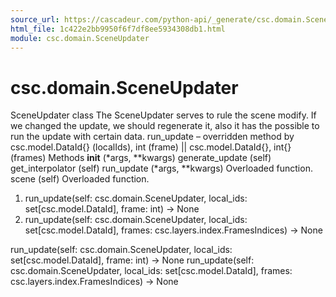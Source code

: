 ```yaml
---
source_url: https://cascadeur.com/python-api/_generate/csc.domain.SceneUpdater.html
html_file: 1c422e2bb9950f6f7df8ee5934308db1.html
module: csc.domain.SceneUpdater
---
```


# csc.domain.SceneUpdater 

SceneUpdater class The SceneUpdater serves to rule the scene modify.
If we changed the update, we should regenerate it, also it has the possible to run the update with certain data. run_update – overridden method by csc.model.DataId{} (localIds), int (frame) || csc.model.DataId{}, int{} (frames) Methods __init__ (*args, **kwargs) generate_update (self) get_interpolator (self) run_update (*args, **kwargs) Overloaded function. scene (self) Overloaded function.
1. run_update(self: csc.domain.SceneUpdater, local_ids: set[csc.model.DataId], frame: int) -> None
2. run_update(self: csc.domain.SceneUpdater, local_ids: set[csc.model.DataId], frames: csc.layers.index.FramesIndices) -> None

run_update(self: csc.domain.SceneUpdater, local_ids: set[csc.model.DataId], frame: int) -> None run_update(self: csc.domain.SceneUpdater, local_ids: set[csc.model.DataId], frames: csc.layers.index.FramesIndices) -> None